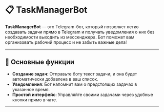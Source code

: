 # 📋 TaskManagerBot

**TaskManagerBot** — это Telegram-бот, который позволяет легко создавать задачи прямо в Telegram и получать уведомления о них без необходимости выходить из мессенджера. Бот поможет вам организовать рабочий процесс и не забыть важные дела!

---

## 🚀 Основные функции

- **Создание задач**: Отправьте боту текст задачи, и она будет автоматически добавлена в ваш список.
- **Уведомления**: Бот напомнит вам о предстоящих задачах в указанное время.
- **Простой интерфейс**: Управляйте своими задачами через удобные кнопки прямо в чате.
---
